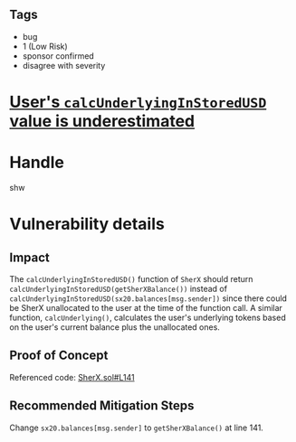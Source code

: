 ## Tags

- bug
- 1 (Low Risk)
- sponsor confirmed
- disagree with severity

# [User's `calcUnderlyingInStoredUSD` value is underestimated](https://github.com/code-423n4/2021-07-sherlock-findings/issues/144) 

# Handle

shw


# Vulnerability details

## Impact

The `calcUnderlyingInStoredUSD()` function of `SherX` should return `calcUnderlyingInStoredUSD(getSherXBalance())` instead of `calcUnderlyingInStoredUSD(sx20.balances[msg.sender])` since there could be SherX unallocated to the user at the time of the function call. A similar function, `calcUnderlying()`, calculates the user's underlying tokens based on the user's current balance plus the unallocated ones.

## Proof of Concept

Referenced code:
[SherX.sol#L141](https://github.com/code-423n4/2021-07-sherlock/blob/main/contracts/facets/SherX.sol#L141)

## Recommended Mitigation Steps

Change `sx20.balances[msg.sender]` to `getSherXBalance()` at line 141.

